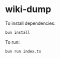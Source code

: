 # wiki-dump

To install dependencies:

```bash
bun install
```

To run:

```bash
bun run index.ts
```
